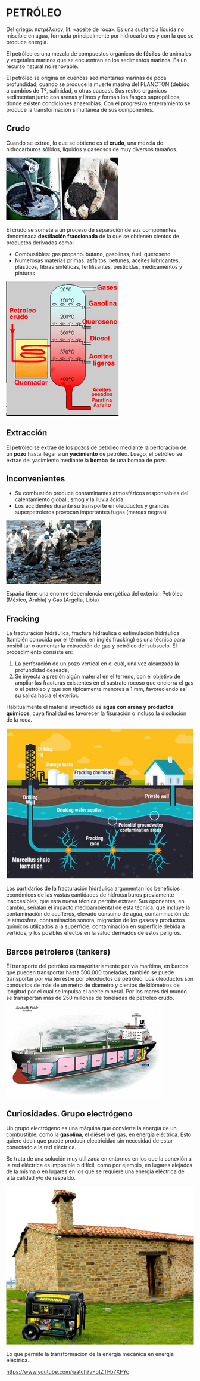 # PETRÓLEO

Del griego: πετρέλαιον, lit. «aceite de roca».  Es una sustancia líquida no miscible en agua,
formada principalmente por hidrocarburos y con la que se produce energía.

El petróleo es una mezcla de compuestos orgánicos de **fósiles** de animales y vegetales marinos
que se encuentran en los sedimentos marinos. Es un recurso natural no renovable.

El petróleo se origina en cuencas sedimentarias marinas de poca profundidad, cuando se produce la muerte masiva del PLANCTON (debido a cambios de Tº, salinidad, o otras causas). Sus restos orgánicos sedimentan junto con arenas y limos y forman los fangos sapropélicos, donde existen condiciones anaerobias. Con el progresivo enterramiento se produce la transformación simultánea de sus componentes.

## Crudo

Cuando se extrae, lo que se obtiene es el **crudo**, una mezcla de hidrocarburos sólidos, líquidos y gaseosos de muy diversos tamaños.

![imagen](img/2022-11-19-15-27-24.png)

El crudo se somete a un proceso de separación de sus componentes denominada **destilación fraccionada** de la que se obtienen cientos de productos derivados como:

- Combustibles: gas propano. butano, gasolinas, fuel, queroseno
- Numerosas materias primas: asfaltos, betunes, aceites lubricantes, plásticos, fibras sintéticas, fertilizantes, pesticidas, medicamentos y pinturas

![imagen](img/2022-11-19-15-27-45.png)

## Extracción

El petróleo se extrae de los pozos de petróleo mediante la perforación de un **pozo** hasta llegar a un **yacimiento** de petróleo. Luego, el petróleo se extrae del yacimiento mediante la **bomba** de una bomba de pozo.

## Inconvenientes

- Su combustión produce contaminantes atmosféricos responsables del calentamiento global , smog y la lluvia ácida.
- Los accidentes durante su transporte en oleoductos y grandes superpetroleros provocan importantes fugas (mareas negras)

![imagen](img/2022-11-19-15-33-57.png)

España tiene una enorme dependencia energética del exterior: Petróleo (México, Arabia) y Gas (Argelia, Libia)

## Fracking

La fracturación hidráulica, fractura hidráulica o estimulación hidráulica (también conocida por el término en inglés fracking) es una técnica para posibilitar o aumentar la extracción de gas y petróleo del subsuelo. El procedimiento consiste en:

1. La perforación de un pozo vertical en el cual, una vez alcanzada la profundidad deseada,
2. Se inyecta a presión algún material en el terreno, con el objetivo de ampliar las fracturas existentes en el sustrato rocoso que encierra el gas o el petróleo y que son típicamente menores a 1 mm, favoreciendo así su salida hacia el exterior.

Habitualmente el material inyectado es **agua con arena y productos químicos**, cuya finalidad es favorecer la fisuración o incluso la disolución de la roca.

![imagen](img/2022-10-21-00-41-09.png)

Los partidarios de la fracturación hidráulica argumentan los beneficios económicos de las vastas cantidades de hidrocarburos previamente inaccesibles, que esta nueva técnica permite extraer. Sus oponentes, en cambio, señalan el impacto medioambiental de esta técnica, que incluye la contaminación de acuíferos, elevado consumo de agua, contaminación de la atmósfera, contaminación sonora, migración de los gases y productos químicos utilizados a la superficie, contaminación en superficie debida a vertidos, y los posibles efectos en la salud derivados de estos peligros. 

## Barcos petroleros (tankers)

El transporte del petróleo es mayoritariamente por vía marítima, en barcos que pueden transportar hasta 500.000 toneladas, también se puede transportar por vía terrestre por oleoductos de petróleo. Los oleoductos son conductos de más de un metro de diámetro y cientos de kilómetros de longitud por el cual se impulsa el aceite mineral. Por los mares del mundo se transportan más de 250 millones de toneladas de petróleo crudo.

![imagen](img/2022-10-21-00-39-31.png)

## Curiosidades. Grupo electrógeno

Un grupo electrógeno es una máquina que convierte la energía de un combustible, como la **gasolina**, el diésel o el gas, en energía eléctrica. Esto quiere decir que puede producir electricidad sin necesidad de estar conectado a la red eléctrica.

 Se trata de una solución muy utilizada en entornos en los que la conexión a la red eléctrica es imposible o difícil, como por ejemplo, en lugares alejados de la misma o en lugares en los que se requiere una energía eléctrica de alta calidad y/o de respaldo.

![imagen](img/2022-11-19-15-24-31.png)

Lo que permite la transformación de la energía mecánica en energía eléctrica.

https://www.youtube.com/watch?v=otZTFb7XFYc
